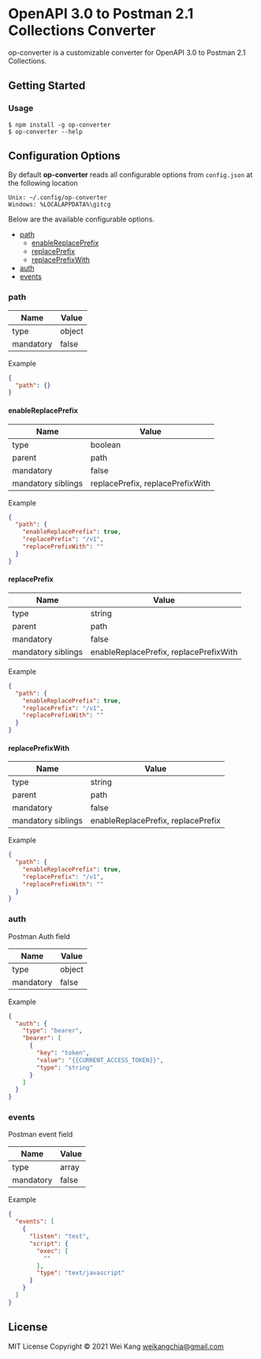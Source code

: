 # OpenAPI 3.0 to Postman 2.1 Collections Converter

op-converter is a customizable converter for OpenAPI 3.0 to Postman 2.1 Collections.

## Getting Started

### Usage
```sh-session
$ npm install -g op-converter
$ op-converter --help
```

## Configuration Options

By default **op-converter** reads all configurable options from `config.json` at the following location

```
Unix: ~/.config/op-converter
Windows: %LOCALAPPDATA%\gitcg
```

Below are the available configurable options.

- [path](#path)
  - [enableReplacePrefix](#enableReplacePrefix)
  - [replacePrefix](#replacePrefix)
  - [replacePrefixWith](#replacePrefixWith)
- [auth](#auth)
- [events](#events)

### path

| Name        | Value           |
| ------------- |-------------|
| type      | object |
| mandatory | false |

Example
```json
{
  "path": {}
}
```

#### enableReplacePrefix


| Name        | Value           |
| ------------- |-------------|
| type      | boolean |
| parent    | path |
| mandatory | false |
| mandatory siblings | replacePrefix, replacePrefixWith |

Example
```json
{
  "path": {
    "enableReplacePrefix": true,
    "replacePrefix": "/v1",
    "replacePrefixWith": ""
  }
}
```

#### replacePrefix


| Name        | Value           |
| ------------- |-------------|
| type      | string |
| parent    | path |
| mandatory | false |
| mandatory siblings | enableReplacePrefix, replacePrefixWith |

Example
```json
{
  "path": {
    "enableReplacePrefix": true,
    "replacePrefix": "/v1",
    "replacePrefixWith": ""
  }
}
```

#### replacePrefixWith


| Name        | Value           |
| ------------- |-------------|
| type      | string |
| parent    | path |
| mandatory | false |
| mandatory siblings | enableReplacePrefix, replacePrefix |

Example
```json
{
  "path": {
    "enableReplacePrefix": true,
    "replacePrefix": "/v1",
    "replacePrefixWith": ""
  }
}
```

### auth

Postman Auth field

| Name        | Value           |
| ------------- |-------------|
| type      | object |
| mandatory | false |

Example
```json
{
  "auth": {
    "type": "bearer",
    "bearer": [
      {
        "key": "token",
        "value": "{{CURRENT_ACCESS_TOKEN}}",
        "type": "string"
      }
    ]
  }
}
```

### events

Postman event field

| Name        | Value           |
| ------------- |-------------|
| type      | array |
| mandatory | false |

Example
```json
{
  "events": [
    {
      "listen": "test",
      "script": {
        "exec": [
          ""
        ],
        "type": "text/javascript"
      }
    }
  ]
}
```

## License
MIT License
Copyright © 2021 Wei Kang weikangchia@gmail.com
